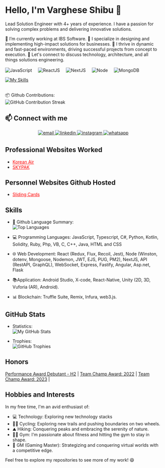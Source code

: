 # Hello, I'm Varghese Shibu 👋

Lead Solution Engineer with 4+ years of experience.  I have a passion for solving complex problems and delivering innovative solutions.

🔭 I’m currently working at IBS Software.
🔧 I specialize in designing and implementing high-impact solutions for businesses.
🚀 I thrive in dynamic and fast-paced environments, driving successful projects from concept to execution.
💬 Let's connect to discuss technology, architecture, and all things solutions engineering.<br>
   <br>![JavaScript](https://img.shields.io/badge/JavaScript-Expert-yellow.svg) &nbsp;&nbsp;&nbsp; ![ReactJS](https://img.shields.io/badge/ReactJS-Expert-yellow.svg) &nbsp;&nbsp;&nbsp; ![NextJS](https://img.shields.io/badge/NextJS-Expert-yellow.svg) &nbsp;&nbsp;&nbsp; ![Node](https://img.shields.io/badge/Node-Expert-yellow.svg) &nbsp;&nbsp;&nbsp; ![MongoDB](https://img.shields.io/badge/MongoDB-Expert-yellow.svg)<br>

   [![My Skills](https://skillicons.dev/icons?i=aws,gcp,azure,react,vue,flutter,javascript,typescript,csharp,python,kotlin,solidity,ruby,php,vb,c,cplusplus,java,html,css,redux,flux,recoil,jest,winston,dotenv,mongoose,nodemon,jwt,ejs,pug,pm2,nextjs,restapi,graphql,websocket,express,fastify,angular,aspnet,flask,androidstudio,xcode,reactnative,unity,unity2d,unity3d,vuforia,android,trufflesuite,remix,infura,web3js&perline=3)](https://skillicons.dev)


   <br>📦 Github Contributions:<br>
![GitHub Contribution Streak](https://github-readme-streak-stats.herokuapp.com/?user=thevargheseshibu)<br>

## 📫 Connect with me  
<div align="center">
  <a href="mailto:thevargheseshibu@gmail.com" target="_blank">
    <img src="https://img.shields.io/badge/email-%2324292e.svg?&style=for-the-badge&logo=github&logoColor=white" alt="email" style="margin-bottom: 5px;" />
  </a>
  <a href="https://www.linkedin.com/in/thevargheseshibu/" target="_blank">
    <img src="https://img.shields.io/badge/linkedin-%231E77B5.svg?&style=for-the-badge&logo=linkedin&logoColor=white" alt="linkedin" style="margin-bottom: 5px;" />
  </a>
  <a href="https://www.instagram.com/thevargiz/" target="_blank">
    <img src="https://img.shields.io/badge/instagram-%23000000.svg?&style=for-the-badge&logo=instagram&logoColor=white" alt="instagram" style="margin-bottom: 5px;" />
  </a>
  <a href="https://wa.me/9496229341" target="_blank">
    <img src="https://img.shields.io/badge/whatsapp-%2325D366.svg?&style=for-the-badge&logo=whatsapp&logoColor=white" alt="whatsapp" style="margin-bottom: 5px;" />
  </a>
</div>

## Professional Websites Worked

- <a href="https://www.skypaktours.co.jp/" style="color: red;">Korean Air</a>
- <a href="https://www.skypaktours.co.jp/" style="color: red;">SKYPAK</a>


## Personnel Websites Github Hosted
- <a href="https://thevargheseshibu.github.io/sliding-cards/" style="color: red;">Sliding Cards</a>


## Skills

- 🐙 Github Language Summary:<br>
  ![Top Languages](https://github-readme-stats.vercel.app/api/top-langs/?username=thevargheseshibu&layout=compact)

- 💻 Programming Languages: JavaScript, Typescript, C#, Python, Kotlin, Solidity, Ruby, Php, VB, C, C++, Java, HTML and CSS

- 🌐 Web Development:  React (Redux, Flux, Recoil, Jest), Node (Winston, dotenv, Mongoose, Nodemon,
JWT, EJS, PUG, PM2), NextJS, API (RestAPI, GraphQL), WebSocket, Express, Fastify, Angular, Asp.net, Flask

 
- 📚Application: Android Studio, X-code, React-Native, Unity (2D, 3D, Vuforia (AR), Android).

- 📊 Blockchain: Truffle Suite, Remix, Infura, web3.js.
  

## GitHub Stats


- Statistics:<br>
![My GitHub Stats](https://github-readme-stats.vercel.app/api?username=thevargheseshibu&show_icons=true&theme=dark)



- Trophies:<br>
![GitHub Trophies](https://github-profile-trophy.vercel.app/?username=thevargheseshibu)


## Honors

[ Performance Award Debutant - H2](https://drive.google.com/file/d/1n-uiey-0r-_txi_yuLKCagQ0ZB1OeEFh/view?usp=sharing) |
[Team Champ Award: 2022](https://drive.google.com/file/d/19m6AWQggTwq5oPS4yAQWpjv40BNbv-Eq/view?usp=sharing) |
[Team Champ Award: 2023](https://drive.google.com/file/d/19v87LIFcW1PRkSiCGfcHMXgmoSP-MFqx/view?usp=sharing) |


## Hobbies and Interests

In my free time, I'm an avid enthusiast of:
- 💻 Technology: Exploring new technology stacks
- 🚴‍♂️ Cycling: Exploring new trails and pushing boundaries on two wheels.
- ⛰️ Hiking: Conquering peaks and embracing the serenity of nature.
- 🏋️‍♂️ Gym: I'm passionate about fitness and hitting the gym to stay in shape.
- 🎲 GM (Gaming Master): Strategizing and conquering virtual worlds with a competitive edge.


Feel free to explore my repositories to see more of my work! 😄
